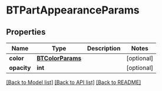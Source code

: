 # BTPartAppearanceParams

## Properties
Name | Type | Description | Notes
------------ | ------------- | ------------- | -------------
**color** | [**BTColorParams**](BTColorParams.md) |  | [optional] 
**opacity** | **int** |  | [optional] 

[[Back to Model list]](../README.md#documentation-for-models) [[Back to API list]](../README.md#documentation-for-api-endpoints) [[Back to README]](../README.md)


